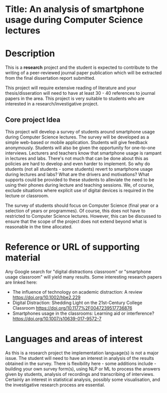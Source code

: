 # Title: An analysis of smartphone usage during Computer Science lectures


# Description
This is a **research** project and the student is expected to contribute to the writing of a peer-reviewed journal paper publication which will be extracted from the final dissertation report submitted.

This project will require extensive reading of literature and your thesis/disseration will need to have at least 30 - 40 references to journal papers in the area. This project is very suitable to students who are interested in a research/investigative project.

## Core project Idea
This project will develop a survey of students around smartphone usage during Computer Science lectures. The survey will be developed as a simple web-based or mobile application. Students will give feedback anonymously. Students will also be given the opportunity for one-to-one interviews. Lecturers and teachers know that smartphone usage is rampant in lectures and labs. There's not much that can be done about this as policies are hard to develop and even harder to implement. So why do students (not all students - some students) revert to smartphone usage during lectures and labs? What are the drivers and motivations? What supports could be provided to these students to alleviate the need to be using their phones during lecture and teaching sessions. We, of course, exclude situations where explicit use of digital devices is required in the lecture or classroom.

The survey of students should focus on Computer Science (final year or a selection of years or programmes). Of course, this does not have to restricted to Computer Science lectures. However, this can be discussed to ensure that the scope of the project does not extend beyond what is reasonable in the time allocated.

# Reference or URL of supporting material

Any Google search for "digital distractions classroom" or "smartphone usage classroom" will yield many results. Some interesting research papers are linked here:

* The influence of technology on academic distraction: A review
 https://doi.org/10.1002/hbe2.229
* Digital Distraction: Shedding Light on the 21st-Century College Classroom https://doi.org/10.1177%2F0047239517736876
* Smartphones usage in the classrooms: Learning aid or interference?  https://doi.org/10.1007/s10639-017-9572-7


# Languages and areas of interest

As this is a research project the implementation language(s) is not a major issue. The student will need to have an interest in analysis of the results obtained in the survey. There is flexibility here - some additions include - building your own survey form(s), using NLP or ML to process the answers given by students, analysis of recordings and transcribing of interviews. Certainly an interest in statistical analysis, possibly some visualisation, and the investigative research process are essential.
